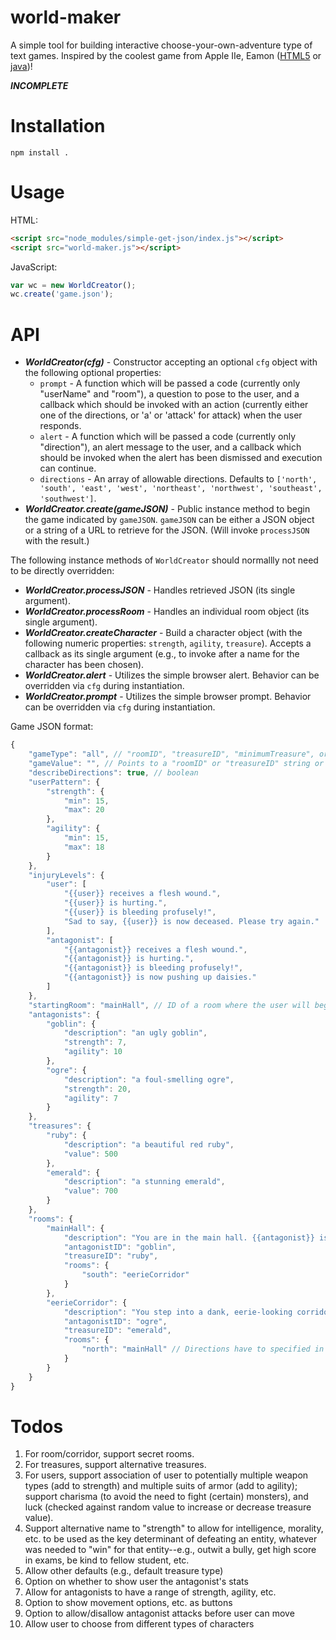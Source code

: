 # world-maker

A simple tool for building interactive choose-your-own-adventure
type of text games. Inspired by the coolest game from Apple IIe, Eamon ([HTML5](http://www.myabandonware.com/game/eamon-26k) or [java](http://www.eamonag.org/java/index.htm))!

***INCOMPLETE***

# Installation

`npm install .`

# Usage

HTML:
```html
<script src="node_modules/simple-get-json/index.js"></script>
<script src="world-maker.js"></script>
```

JavaScript:

```js
var wc = new WorldCreator();
wc.create('game.json');
```

# API

- ***WorldCreator(cfg)*** - Constructor accepting an optional `cfg` object with the following optional properties:
    - `prompt` - A function which will be passed a code (currently only "userName" and "room"), a question to pose to the user, and a callback which should be invoked with an action (currently either one of the directions, or 'a' or 'attack' for attack) when the user responds.
    - `alert` - A function which will be passed a code (currently only "direction"), an alert message to the user, and a callback which should be invoked when the alert has been dismissed and execution can continue.
    - `directions` - An array of allowable directions. Defaults to `['north', 'south', 'east', 'west', 'northeast', 'northwest', 'southeast', 'southwest']`.
- ***WorldCreator.create(gameJSON)*** - Public instance method to begin the game indicated by `gameJSON`. `gameJSON` can be either a JSON object or a string of a URL to retrieve for the JSON. (Will invoke `processJSON` with the result.)

The following instance methods of `WorldCreator` should normallly not need to be directly overridden:

- ***WorldCreator.processJSON*** - Handles retrieved JSON (its single argument).
- ***WorldCreator.processRoom*** - Handles an individual room object (its single argument).
- ***WorldCreator.createCharacter*** - Build a character object (with the following numeric properties: `strength`, `agility`, `treasure`). Accepts a callback as its single argument (e.g., to invoke after a name for the character has been chosen).
- ***WorldCreator.alert*** - Utilizes the simple browser alert. Behavior can be overridden via `cfg` during instantiation.
- ***WorldCreator.prompt*** - Utilizes the simple browser prompt. Behavior can be overridden via `cfg` during instantiation.

Game JSON format:

```js
{
    "gameType": "all", // "roomID", "treasureID", "minimumTreasure", or "all"; defaults to "all"
    "gameValue": "", // Points to a "roomID" or "treasureID" string or a "minimumTreasure" numeric amount; not required if "gameType" is "all"
    "describeDirections": true, // boolean
    "userPattern": {
        "strength": {
            "min": 15,
            "max": 20
        },
        "agility": {
            "min": 15,
            "max": 18
        }
    },
    "injuryLevels": {
        "user": [
            "{{user}} receives a flesh wound.",
            "{{user}} is hurting.",
            "{{user}} is bleeding profusely!",
            "Sad to say, {{user}} is now deceased. Please try again."
        ],
        "antagonist": [
            "{{antagonist}} receives a flesh wound.",
            "{{antagonist}} is hurting.",
            "{{antagonist}} is bleeding profusely!",
            "{{antagonist}} is now pushing up daisies."
        ]
    },
    "startingRoom": "mainHall", // ID of a room where the user will begin
    "antagonists": {
        "goblin": {
            "description": "an ugly goblin",
            "strength": 7,
            "agility": 10
        },
        "ogre": {
            "description": "a foul-smelling ogre",
            "strength": 20,
            "agility": 7
        }
    },
    "treasures": {
        "ruby": {
            "description": "a beautiful red ruby",
            "value": 500
        },
        "emerald": {
            "description": "a stunning emerald",
            "value": 700
        }
    },
    "rooms": {
        "mainHall": {
            "description": "You are in the main hall. {{antagonist}} is already here to greet you. He is holding {{treasure}}.",
            "antagonistID": "goblin",
            "treasureID": "ruby",
            "rooms": {
                "south": "eerieCorridor"
            }
        },
        "eerieCorridor": {
            "description": "You step into a dank, eerie-looking corridor. In the shadows, you see {{antagonist}} guarding {{treasure}}.",
            "antagonistID": "ogre",
            "treasureID": "emerald",
            "rooms": {
                "north": "mainHall" // Directions have to specified in both ways; also allows one-way movement
            }
        }
    }
}
```

# Todos

1. For room/corridor, support secret rooms.
1. For treasures, support alternative treasures.
1. For users, support association of user to potentially multiple weapon types (add to strength) and multiple suits of armor (add to agility); support charisma (to avoid the need to fight (certain) monsters), and luck (checked against random value to increase or decrease treasure value).
1. Support alternative name to "strength" to allow for intelligence, morality, etc. to be used as the key determinant of defeating an entity, whatever was needed to "win" for that entity--e.g., outwit a bully, get high score in exams, be kind to fellow student, etc.
1. Allow other defaults (e.g., default treasure type)
1. Option on whether to show user the antagonist's stats
1. Allow for antagonists to have a range of strength, agility, etc.
1. Option to show movement options, etc. as buttons
1. Option to allow/disallow antagonist attacks before user can move
1. Allow user to choose from different types of characters
